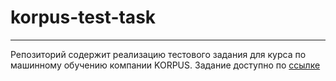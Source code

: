 # korpus-test-task

---

Репозиторий содержит реализацию тестового задания для курса по машинному обучению компании KORPUS. Задание доступно по [ссылке](https://docs.google.com/document/d/1Z1t9ZUCrv8MDDbh4StbOJDmPIbS6S9PXi3K2OydFcEM/edit)
